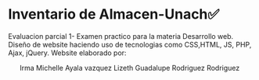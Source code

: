 <h1>Inventario de Almacen-Unach✅</h1>
Evaluacion parcial 1- Examen practico para la materia Desarrollo web.
Diseño de website haciendo uso de tecnologias como CSS,HTML, JS, PHP, Ajax, jQuery.
Website elaborado por:
<ul>
  <il>
    Irma Michelle Ayala vazquez
  </il>
   <il>
Lizeth Guadalupe Rodriguez Rodriguez
  </il>
</ul>

